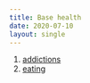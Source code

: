 ```yaml
---
title: Base health
date: 2020-07-10
layout: single
---
```


1. [addictions](/bliki/base-health/addictions)
2. [eating](/bliki/base-health/eating)
